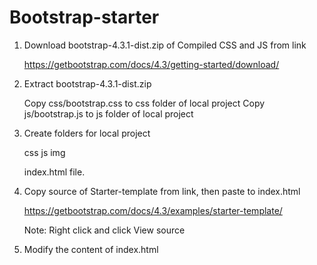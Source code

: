 # Bootstrap-starter

 1. Download bootstrap-4.3.1-dist.zip of Compiled CSS and JS from link

    https://getbootstrap.com/docs/4.3/getting-started/download/

 2. Extract bootstrap-4.3.1-dist.zip

    Copy css/bootstrap.css to css folder of local project
    Copy js/bootstrap.js to js folder of local project

 3. Create folders for local project

    css
    js
    img

    index.html file.

 4. Copy source of Starter-template from link, then paste to index.html

    https://getbootstrap.com/docs/4.3/examples/starter-template/

    Note: Right click and click View source

 5. Modify the content of index.html
